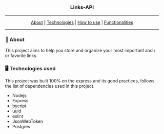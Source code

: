 <div align='center'>
<h3>Links-API</h3>

---

<a href='#about'>About</a> |
<a href='#technologies'>Technologies</a> |
<a href='#how-to-use'>How to use</a> |
<a href='#Functionalities'>Functionalities</a>

---
</div>

### <p id='about'>📑 About</p>

This project aims to help you store and organize your most important and / or favorite links.

### <P id='technologies'>🖥 Technologies used</p>

This project was built 100% on the express and its good practices, follows the list of dependencies used in this project.

- Nodejs
- Express
- bycript
- uuid
- eslint
- JsonWebToken
- Postgres
